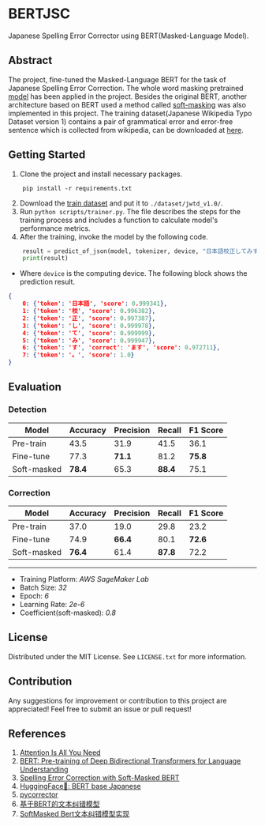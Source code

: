 # BERTJSC
Japanese Spelling Error Corrector using BERT(Masked-Language Model).

## Abstract
The project, fine-tuned the Masked-Language BERT for the task of Japanese Spelling Error Correction. The whole word masking pretrained [model](https://huggingface.co/cl-tohoku/bert-base-japanese-whole-word-masking) has been applied in the project. Besides the original BERT, another architecture based on BERT used a method called [soft-masking](https://arxiv.org/abs/2005.07421) was also implemented in this project. The training dataset(Japanese Wikipedia Typo Dataset version 1) contains a pair of grammatical error and error-free sentence which is collected from wikipedia, can be downloaded at [here](https://nlp.ist.i.kyoto-u.ac.jp/EN/edit.php?JWTD).

## Getting Started
1. Clone the project and install necessary packages.
```
    pip install -r requirements.txt
```
2. Download the [train dataset](https://nlp.ist.i.kyoto-u.ac.jp/EN/edit.php?JWTD) and put it to `./dataset/jwtd_v1.0/`.
3. Run `python scripts/trainer.py`. The file describes the steps for the training process and includes a function to calculate model's performance metrics.
4. After the training, invoke the model by the following code.
```python
    result = predict_of_json(model, tokenizer, device, "日本語校正してみす。")
    print(result)
```
* Where `device` is the computing device. The following block shows the prediction result.
```json
{
    0: {'token': '日本語', 'score': 0.999341},
    1: {'token': '校', 'score': 0.996382},
    2: {'token': '正', 'score': 0.997387},
    3: {'token': 'し', 'score': 0.999978},
    4: {'token': 'て', 'score': 0.999999},
    5: {'token': 'み', 'score': 0.999947},
    6: {'token': 'す', 'correct': 'ます', 'score': 0.972711},
    7: {'token': '。', 'score': 1.0}
}
```

## Evaluation
### Detection
| Model | Accuracy | Precision | Recall | F1 Score |
|-------|----------|-----------|--------|----------|
| Pre-train   |   43.5   |   31.9   |   41.5   |   36.1   |
| Fine-tune   |   77.3   | **71.1** |   81.2   | **75.8** |
| Soft-masked | **78.4** |   65.3   | **88.4** |   75.1   |

### Correction
| Model | Accuracy | Precision | Recall | F1 Score |
|-------|----------|-----------|--------|----------|
| Pre-train   |   37.0   |   19.0   |   29.8   |   23.2   |
| Fine-tune   |   74.9   | **66.4** |   80.1   | **72.6** |
| Soft-masked | **76.4** |   61.4   | **87.8** |   72.2   |
---
* Training Platform: *AWS SageMaker Lab*
* Batch Size: *32*
* Epoch: *6*
* Learning Rate: *2e-6*
* Coefficient(soft-masked): *0.8*

## License
Distributed under the MIT License. See `LICENSE.txt` for more information.

## Contribution
Any suggestions for improvement or contribution to this project are appreciated! Feel free to submit an issue or pull request!

## References
1. [Attention Is All You Need](https://arxiv.org/abs/1706.03762)
2. [BERT: Pre-training of Deep Bidirectional Transformers for Language Understanding](https://arxiv.org/abs/1810.04805)
3. [Spelling Error Correction with Soft-Masked BERT](https://arxiv.org/abs/2005.07421)
4. [HuggingFace🤗: BERT base Japanese](https://huggingface.co/cl-tohoku/bert-base-japanese-whole-word-masking)
5. [pycorrector](https://github.com/shibing624/pycorrector)
6. [基于BERT的文本纠错模型](https://github.com/gitabtion/BertBasedCorrectionModels)
7. [SoftMasked Bert文本纠错模型实现](https://github.com/quantum00549/SoftMaskedBert)


